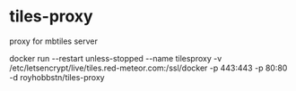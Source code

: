 # tiles-proxy
proxy for mbtiles server

docker run --restart unless-stopped  --name tilesproxy -v /etc/letsencrypt/live/tiles.red-meteor.com:/ssl/docker -p 443:443 -p 80:80 -d royhobbstn/tiles-proxy
